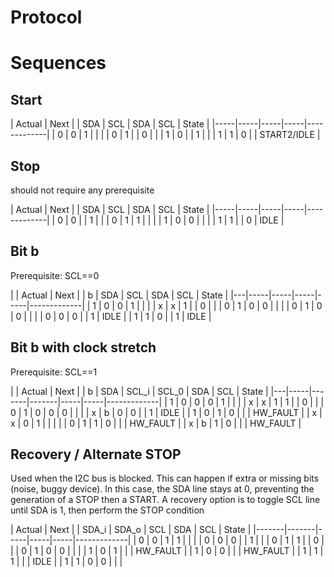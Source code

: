 # Protocol

# Sequences

## Start

|   Actual  |           Next          |
| SDA | SCL | SDA | SCL |    State    |
|-----|-----|-----|-----|-------------|
|  0  |  0  |  1  |     |             |
|  0  |  1  |     |  0  |             |
|  1  |  0  |     |  1  |             |
|  1  |  1  |  0  |     | START2/IDLE |


## Stop
should not require any prerequisite

|   Actual  |           Next          |
| SDA | SCL | SDA | SCL |    State    |
|-----|-----|-----|-----|-------------|
|  0  |  0  |     |  1  |             |
|  0  |  1  |  1  |     |             |
|  1  |  0  |  0  |     |             |
|  1  |  1  |     |  0  |    IDLE     |

## Bit b
Prerequisite: SCL==0

|   |   Actual  |           Next          |
| b | SDA | SCL | SDA | SCL |    State    |
|---|-----|-----|-----|-----|-------------|
| 1 |  0  |  0  |  1  |     |             |
| x |  x  |  1  |     |  0  |             |
| 0 |  1  |  0  |  0  |     |             |
| 0 |  1  |  0  |  0  |     |             |
| 0 |  0  |  0  |     |  1  |    IDLE     |
| 1 |  1  |  0  |     |  1  |    IDLE     |

## Bit b with clock stretch 
Prerequisite: SCL==1

|   |       Actual        |           Next          |
| b | SDA | SCL_i | SCL_0 | SDA | SCL |    State    |
|---|-----|-------|-------|-----|-----|-------------|
| 1 |  0  |   0   |   0   |  1  |     |             |
| x |  x  |   1   |   1   |     |  0  |             |
| 0 |  1  |   0   |   0   |  0  |     |             |
| x |  b  |   0   |   0   |     |  1  |    IDLE     |
| 1 |  0  |   1   |   0   |     |     |  HW_FAULT   |
| x |  x  |   0   |   1   |     |     |             |
| 0 |  1  |   1   |   0   |     |     |  HW_FAULT   |
| x |  b  |   1   |   0   |     |     |  HW_FAULT   |


## Recovery / Alternate STOP
Used when the I2C bus is blocked. This can happen if extra or missing bits (noise, buggy device).
In this case, the SDA line stays at 0, preventing the generation of a STOP then a START.
A recovery option is to toggle SCL line until SDA is 1, then perform the STOP condition

|     Actual          |           Next          |
| SDA_i | SDA_o | SCL | SDA | SCL |    State    |
|-------|-------|-----|-----|-----|-------------|
|   0   |   0   |  1  |  1  |     |             |
|   0   |   0   |  0  |     |  1  |             |
|   0   |   1   |  1  |     |  0  |             |
|   0   |   1   |  0  |  0  |     |             |
|   1   |   0   |  1  |     |     |  HW_FAULT   |
|   1   |   0   |  0  |     |     |  HW_FAULT   |
|   1   |   1   |  1  |     |     |    IDLE     |
|   1   |   1   |  0  |  0  |     |             |
